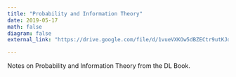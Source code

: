 ```yaml
---
title: "Probability and Information Theory"
date: 2019-05-17
math: false
diagram: false
external_link: "https://drive.google.com/file/d/1vueVXKOw5dBZECtr9utKJdELuXKnVrOh/view?usp=sharing"

---
```

Notes on Probability and Information Theory from the DL Book.